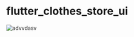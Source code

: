 # flutter_clothes_store_ui



![advvdasv](https://user-images.githubusercontent.com/78899995/194846456-68940d22-dc24-4385-97ef-57bbaf095d78.jpg)

